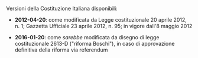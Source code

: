 Versioni della Costituzione Italiana disponibili:

* **2012-04-20**: come modificata da Legge costituzionale 20 aprile 2012, n. 1;
  Gazzetta Ufficiale 23 aprile 2012, n. 95; in vigore dall'8 maggio 2012

* **2016-01-20**: come *sarebbe* modificata da disegno di legge costituzionale
  2613-D ("riforma Boschi"), in caso di approvazione definitiva della riforma
  via referendum
